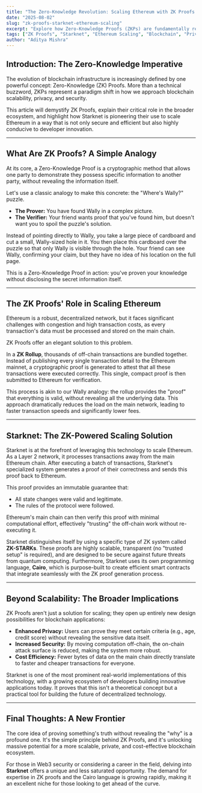 ```yaml
---
title: "The Zero-Knowledge Revolution: Scaling Ethereum with ZK Proofs and Starknet"
date: "2025-08-02"
slug: "zk-proofs-starknet-ethereum-scaling"
excerpt: "Explore how Zero-Knowledge Proofs (ZKPs) are fundamentally reshaping blockchain scalability and privacy, with a focus on Starknet's innovative use of this technology to scale Ethereum."
tags: ["ZK Proofs", "Starknet", "Ethereum Scaling", "Blockchain", "Privacy", "Zero-Knowledge", "Cairo", "Web3"]
author: "Aditya Mishra"
---
```


## Introduction: The Zero-Knowledge Imperative

The evolution of blockchain infrastructure is increasingly defined by one powerful concept: Zero-Knowledge (ZK) Proofs. More than a technical buzzword, ZKPs represent a paradigm shift in how we approach blockchain scalability, privacy, and security.

This article will demystify ZK Proofs, explain their critical role in the broader ecosystem, and highlight how Starknet is pioneering their use to scale Ethereum in a way that is not only secure and efficient but also highly conducive to developer innovation.

---

## What Are ZK Proofs? A Simple Analogy

At its core, a Zero-Knowledge Proof is a cryptographic method that allows one party to demonstrate they possess specific information to another party, without revealing the information itself.

Let's use a classic analogy to make this concrete: the "Where's Wally?" puzzle.

* **The Prover:** You have found Wally in a complex picture.
* **The Verifier:** Your friend wants proof that you've found him, but doesn't want you to spoil the puzzle's solution.

Instead of pointing directly to Wally, you take a large piece of cardboard and cut a small, Wally-sized hole in it. You then place this cardboard over the puzzle so that only Wally is visible through the hole. Your friend can see Wally, confirming your claim, but they have no idea of his location on the full page.

This is a Zero-Knowledge Proof in action: you've proven your knowledge without disclosing the secret information itself.

---

## The ZK Proofs' Role in Scaling Ethereum

Ethereum is a robust, decentralized network, but it faces significant challenges with congestion and high transaction costs, as every transaction's data must be processed and stored on the main chain.

ZK Proofs offer an elegant solution to this problem.

In a **ZK Rollup**, thousands of off-chain transactions are bundled together. Instead of publishing every single transaction detail to the Ethereum mainnet, a cryptographic proof is generated to attest that all these transactions were executed correctly. This single, compact proof is then submitted to Ethereum for verification.

This process is akin to our Wally analogy: the rollup provides the "proof" that everything is valid, without revealing all the underlying data. This approach dramatically reduces the load on the main network, leading to faster transaction speeds and significantly lower fees.

---

## Starknet: The ZK-Powered Scaling Solution

Starknet is at the forefront of leveraging this technology to scale Ethereum. As a Layer 2 network, it processes transactions away from the main Ethereum chain. After executing a batch of transactions, Starknet's specialized system generates a proof of their correctness and sends this proof back to Ethereum.

This proof provides an immutable guarantee that:
* All state changes were valid and legitimate.
* The rules of the protocol were followed.

Ethereum's main chain can then verify this proof with minimal computational effort, effectively "trusting" the off-chain work without re-executing it.

Starknet distinguishes itself by using a specific type of ZK system called **ZK-STARKs**. These proofs are highly scalable, transparent (no "trusted setup" is required), and are designed to be secure against future threats from quantum computing. Furthermore, Starknet uses its own programming language, **Cairo**, which is purpose-built to create efficient smart contracts that integrate seamlessly with the ZK proof generation process.

---

## Beyond Scalability: The Broader Implications

ZK Proofs aren't just a solution for scaling; they open up entirely new design possibilities for blockchain applications:

* **Enhanced Privacy:** Users can prove they meet certain criteria (e.g., age, credit score) without revealing the sensitive data itself.
* **Increased Security:** By moving computation off-chain, the on-chain attack surface is reduced, making the system more robust.
* **Cost Efficiency:** Fewer bytes of data on the main chain directly translate to faster and cheaper transactions for everyone.

Starknet is one of the most prominent real-world implementations of this technology, with a growing ecosystem of developers building innovative applications today. It proves that this isn't a theoretical concept but a practical tool for building the future of decentralized technology.

---

## Final Thoughts: A New Frontier

The core idea of proving something's truth without revealing the "why" is a profound one. It's the simple principle behind ZK Proofs, and it's unlocking massive potential for a more scalable, private, and cost-effective blockchain ecosystem.

For those in Web3 security or considering a career in the field, delving into **Starknet** offers a unique and less saturated opportunity. The demand for expertise in ZK proofs and the Cairo language is growing rapidly, making it an excellent niche for those looking to get ahead of the curve.
